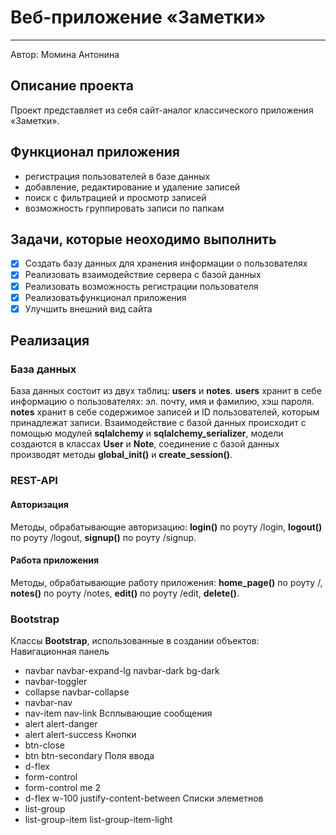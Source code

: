 # **Веб-приложение «Заметки»**
____
Автор: Момина Антонина

## Описание проекта
Проект представляет из себя сайт-аналог классического приложения «Заметки». 

## Функционал приложения
- регистрация пользователей в базе данных
- добавление, редактирование и удаление записей
- поиск с фильтрацией и просмотр записей
- возможность группировать записи по папкам

## Задачи, которые неоходимо выполнить
- [x] Создать базу данных для хранения информации о пользователях
- [x] Реализовать взаимодействие сервера с базой данных
- [x] Реализовать возможность регистрации пользователя
- [x] Реализоватьфункционал приложения
- [x] Улучшить внешний вид сайта

## Реализация

### База данных
База данных состоит из двух таблиц: **users** и **notes**. **users** хранит в себе информацию о пользователях: эл. почту, имя и фамилию, хэш пароля. **notes** хранит в себе содержимое записей и ID пользователей, которым принадлежат записи. Взаимодействие с базой данных происходит с помощью модулей **sqlalchemy** и **sqlalchemy_serializer**, модели создаются в классах **User** и **Note**, соединение с базой данных производят методы **global_init()** и **create_session()**.

### REST-API
#### Авторизация
Методы, обрабатывающие авторизацию: **login()** по роуту /login, **logout()** по роуту /logout, **signup()** по роуту /signup. 
#### Работа приложения
Методы, обрабатывающие работу приложения: **home_page()** по роуту /, **notes()** по роуту /notes, **edit()** по роуту /edit, **delete()**. 

### Bootstrap
Классы **Bootstrap**, использованные в создании объектов:
Навигационная панель
- navbar navbar-expand-lg navbar-dark bg-dark
- navbar-toggler
- collapse navbar-collapse
- navbar-nav
- nav-item nav-link
Всплывающие сообщения
- alert alert-danger
- alert alert-success
Кнопки
- btn-close
- btn btn-secondary
Поля ввода
- d-flex
- form-control
- form-control me 2
- d-flex w-100 justify-content-between
Списки элеметнов
- list-group
- list-group-item list-group-item-light
